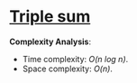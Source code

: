 # [Triple sum](https://www.hackerrank.com/challenges/triple-sum/problem)

__Complexity Analysis__:

* Time complexity: _O(n log n)_.
* Space complexity: _O(n)_.
